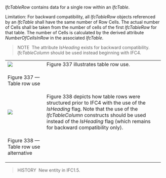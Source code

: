 _IfcTableRow_ contains data for a single row within an _IfcTable_.

Limitation: For backward compatibility, all _IfcTableRow_ objects referenced by an _IfcTable_ shall have the same number of Row Cells. The actual number of Cells shall be taken from the number of cells of the first _IfcTableRow_ for that table. The number of Cells is calculated by the derived attribute _NumberOfCellsInRow_ in the associated _IfcTable_.

> NOTE&nbsp; The attribute _IsHeading_ exists for backward compatibility. _IfcTableColumn_ should be used instead beginning with IFC4.

<table>
      <tr>
        <td>
          <img src="../../../../../../figures/ifctablerow_image1.gif">
        </td>
        <td style="vertical-align:bottom">
          Figure 337 illustrates table row use.
        </td>
      </tr>
      <tr>
        <td>
          <p class="figure">
            Figure 337 &mdash; Table row use
          </p>
        </td>
        <td>
          <p>
            &nbsp;
          </p>
        </td>
      </tr>
      <tr>
        <td>
          <img src="../../../../../../figures/ifctablerow_image2.gif">
        </td>
        <td style="vertical-align:bottom">
          Figure 338 depicts how table rows were structured prior
          to IFC4 with the use of the <em>IsHeading</em> flag. Note
          that the use of the <em>IfcTableColumn</em> constructs
          should be used instead of the <em>IsHeading</em> flag
          (which remains for backward compatibility only).
        </td>
      </tr>
      <tr>
        <td>
          <p class="figure">
            Figure 338 &mdash; Table row use alternative
          </p>
        </td>
        <td>
          <p>
            &nbsp;
          </p>
        </td>
      </tr>
    </table>

> HISTORY&nbsp; New entity in IFC1.5.
